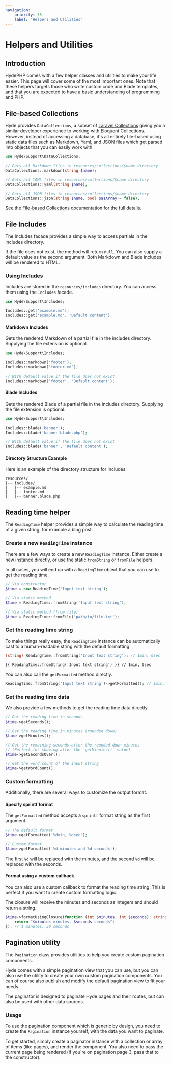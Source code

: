 ```yaml
---
navigation:
    priority: 35
    label: "Helpers and Utilities"
---
```


# Helpers and Utilities

## Introduction

HydePHP comes with a few helper classes and utilities to make your life easier. This page will cover some of the most important ones.
Note that these helpers targets those who write custom code and Blade templates, and that you are expected to have a basic understanding of programming and PHP.


## File-based Collections

Hyde provides `DataCollections`, a subset of [Laravel Collections](https://laravel.com/docs/10.x/collections) giving you a similar developer experience to working with Eloquent Collections. However, instead of accessing a database,
it's all entirely file-based using static data files such as Markdown, Yaml, and JSON files which get parsed into objects that you can easily work with.

```php
use Hyde\Support\DataCollections;

// Gets all Markdown files in resources/collections/$name directory
DataCollections::markdown(string $name);

// Gets all YAML files in resources/collections/$name directory
DataCollections::yaml(string $name);

// Gets all JSON files in resources/collections/$name directory
DataCollections::json(string $name, bool $asArray = false);
```

See the [File-based Collections](collections) documentation for the full details.


## File Includes

The Includes facade provides a simple way to access partials in the includes directory.

If the file does not exist, the method will return `null`.
You can also supply a default value as the second argument.
Both Markdown and Blade includes will be rendered to HTML.

### Using Includes

Includes are stored in the `resources/includes` directory. You can access them using the `Includes` facade.

```php
use Hyde\Support\Includes;

Includes::get('example.md');
Includes::get('example.md', 'Default content');
```

#### Markdown Includes

Gets the rendered Markdown of a partial file in the includes directory. Supplying the file extension is optional.

```php
use Hyde\Support\Includes;

Includes::markdown('footer');
Includes::markdown('footer.md');

// With default value if the file does not exist
Includes::markdown('footer', 'Default content');
```

#### Blade Includes

Gets the rendered Blade of a partial file in the includes directory. Supplying the file extension is optional.

```php
use Hyde\Support\Includes;

Includes::blade('banner');
Includes::blade('banner.blade.php');

// With default value if the file does not exist
Includes::blade('banner', 'Default content');
```

#### Directory Structure Example

Here is an example of the directory structure for includes:

```tree
resources/
|-- includes/
|   |-- example.md
|   |-- footer.md
|   |-- banner.blade.php
```


## Reading time helper

The `ReadingTime` helper provides a simple way to calculate the reading time of a given string, for example a blog post.

### Create a new `ReadingTime` instance

There are a few ways to create a new `ReadingTime` instance. Either create a new instance directly, or use the static `fromString` or `fromFile`  helpers.

In all cases, you will end up with a `ReadingTime` object that you can use to get the reading time.

```php
// Via constructor
$time = new ReadingTime('Input text string');

// Via static method
$time = ReadingTime::fromString('Input text string');

// Via static method (from file)
$time = ReadingTime::fromFile('path/to/file.txt');
```

### Get the reading time string

To make things really easy, the `ReadingTime` instance can be automatically cast to a human-readable string with the default formatting.

```php
(string) ReadingTime::fromString('Input text string'); // 1min, 0sec
```

```blade
{{ ReadingTime::fromString('Input text string') }} // 1min, 0sec
```

You can also call the `getFormatted` method directly.

```php
ReadingTime::fromString('Input text string')->getFormatted(); // 1min, 0sec
```

### Get the reading time data

We also provide a few methods to get the reading time data directly.

```php
// Get the reading time in seconds
$time->getSeconds();

// Get the reading time in minutes (rounded down)
$time->getMinutes();

// Get the remaining seconds after the rounded down minutes
// (Perfect for showing after the `getMinutes()` value)
$time->getSecondsOver();

// Get the word count of the input string
$time->getWordCount();
```

### Custom formatting

Additionally, there are several ways to customize the output format.

#### Specify sprintf format

The `getFormatted` method accepts a `sprintf` format string as the first argument.

```php
// The default format
$time->getFormatted('%dmin, %dsec');

// Custom format
$time->getFormatted('%d minutes and %d seconds');
```

The first `%d` will be replaced with the minutes, and the second `%d` will be replaced with the seconds.

#### Format using a custom callback

You can also use a custom callback to format the reading time string. This is perfect if you want to create custom formatting logic.

The closure will receive the minutes and seconds as integers and should return a string.

```php
$time->formatUsingClosure(function (int $minutes, int $seconds): string {
    return "$minutes minutes, $seconds seconds";
}); // 1 minutes, 30 seconds
```

## Pagination utility

The `Pagination` class provides utilities to help you create custom pagination components.

Hyde comes with a simple pagination view that you can use, but you can also use the utility to create your own custom pagination components.
You can of course also publish and modify the default pagination view to fit your needs.

The paginator is designed to paginate Hyde pages and their routes, but can also be used with other data sources.

### Usage

To use the pagination component which is generic by design, you need to create the `Pagination` instance yourself, with the data you want to paginate.

To get started, simply create a paginator instance with a collection or array of items (like pages), and render the component.
You also need to pass the current page being rendered (if you're on pagination page 3, pass that to the constructor).
